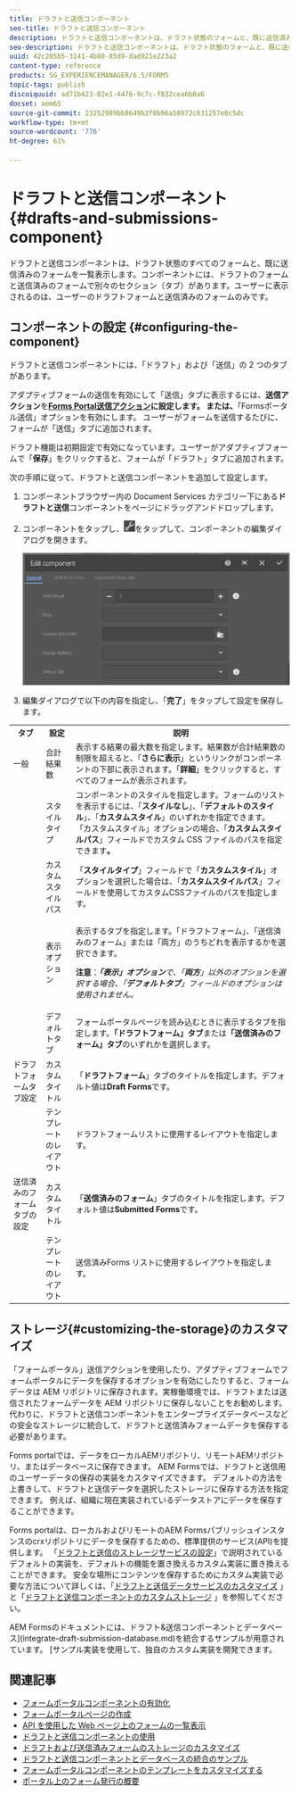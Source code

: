 ```yaml
---
title: ドラフトと送信コンポーネント
seo-title: ドラフトと送信コンポーネント
description: ドラフトと送信コンポーネントは、ドラフト状態のフォームと、既に送信済みのフォームを一覧表示します。コンポーネントの外観およびスタイルをカスタマイズできます。
seo-description: ドラフトと送信コンポーネントは、ドラフト状態のフォームと、既に送信済みのフォームを一覧表示します。コンポーネントの外観およびスタイルをカスタマイズできます。
uuid: 42c205b5-3141-4b80-85d9-dad921e223a2
content-type: reference
products: SG_EXPERIENCEMANAGER/6.5/FORMS
topic-tags: publish
discoiquuid: ad71b423-02e1-4476-9c7c-f832cea6b0a6
docset: aem65
source-git-commit: 23252989bb8649b2f0b96a58972c831257e0c5dc
workflow-type: tm+mt
source-wordcount: '776'
ht-degree: 61%

---
```



# ドラフトと送信コンポーネント{#drafts-and-submissions-component}

ドラフトと送信コンポーネントは、ドラフト状態のすべてのフォームと、既に送信済みのフォームを一覧表示します。コンポーネントには、ドラフトのフォームと送信済みのフォームで別々のセクション（タブ）があります。ユーザーに表示されるのは、ユーザーのドラフトフォームと送信済みのフォームのみです。

## コンポーネントの設定  {#configuring-the-component}

ドラフトと送信コンポーネントには、「ドラフト」および「送信」の 2 つのタブがあります。

アダプティブフォームの送信を有効にして「送信」タブに表示するには、**送信アクション**&#x200B;を&#x200B;**[Forms Portal送信アクション](../../forms/using/configuring-submit-actions.md)に設定します。 または、**「Formsポータル送信」オプションを有効にします。 ユーザーがフォームを送信するたびに、フォームが「送信」タブに追加されます。

ドラフト機能は初期設定で有効になっています。ユーザーがアダプティブフォームで「**保存**」をクリックすると、フォームが「ドラフト」タブに追加されます。

次の手順に従って、ドラフトと送信コンポーネントを追加して設定します。

1. コンポーネントブラウザー内の Document Services カテゴリー下にある&#x200B;**ドラフトと送信**&#x200B;コンポーネントをページにドラッグアンドドロップします。
1. コンポーネントをタップし、![settings_icon](assets/settings_icon.png)をタップして、コンポーネントの編集ダイアログを開きます。

   ![ドラフトと送信コンポーネント](assets/drafts-submissions-edit.png)

1. 編集ダイアログで以下の内容を指定し、「**完了**」をタップして設定を保存します。

<table>
 <tbody>
  <tr>
   <th>タブ</th>
   <th>設定</th>
   <th>説明</th>
  </tr>
  <tr>
   <td>一般</td>
   <td>合計結果数</td>
   <td>表示する結果の最大数を指定します。結果数が合計結果数の制限を超えると、「<strong>さらに表示</strong>」というリンクがコンポーネントの下部に表示されます。「<strong>詳細</strong>」をクリックすると、すべてのフォームが表示されます。 </td>
  </tr>
  <tr>
   <td> </td>
   <td>スタイルタイプ</td>
   <td>コンポーネントのスタイルを指定します。フォームのリストを表示するには、「<strong>スタイルなし</strong>」、「<strong>デフォルトのスタイル</strong>」、「<strong>カスタムスタイル</strong>」のいずれかを指定できます。 「カスタムスタイル」オプションの場合、「<strong>カスタムスタイルパス</strong>」フィールドでカスタム CSS ファイルのパスを指定できます<strong>。</strong></td>
  </tr>
  <tr>
   <td> </td>
   <td>カスタムスタイルパス</td>
   <td>「<strong>スタイルタイプ</strong>」フィールドで「<strong>カスタムスタイル</strong>」オプションを選択した場合は、「<strong>カスタムスタイルパス</strong>」フィールドを使用してカスタムCSSファイルのパスを指定します。 </td>
  </tr>
  <tr>
   <td> </td>
   <td>表示オプション</td>
   <td><p>表示するタブを指定します。「ドラフトフォーム」、「送信済みのフォーム」または「両方」のうちどれを表示するかを選択できます。 </p> <p><strong>注意</strong>：<em><strong>「表示」オプション</strong>で、「<strong>両方</strong>」以外のオプションを選択する場合、「<strong>デフォルトタブ</strong>」フィールドのオプションは使用されません。</em></p> </td>
  </tr>
  <tr>
   <td> </td>
   <td>デフォルトタブ</td>
   <td>フォームポータルページを読み込むときに表示するタブを指定します。<strong>「ドラフトフォーム」タブ</strong>または<strong>「送信済みのフォーム」タブ</strong>のいずれかを選択します。</td>
  </tr>
  <tr>
   <td>ドラフトフォームタブ設定</td>
   <td>カスタムタイトル</td>
   <td>「<strong>ドラフトフォーム</strong>」タブのタイトルを指定します。デフォルト値は<strong>Draft Forms</strong>です。</td>
  </tr>
  <tr>
   <td> </td>
   <td>テンプレートのレイアウト</td>
   <td>ドラフトフォームリストに使用するレイアウトを指定します。</td>
  </tr>
  <tr>
   <td>送信済みのフォームタブの設定</td>
   <td>カスタムタイトル </td>
   <td>「<strong>送信済みのフォーム</strong>」タブのタイトルを指定します。デフォルト値は<strong>Submitted Forms</strong>です。</td>
  </tr>
  <tr>
   <td> </td>
   <td>テンプレートのレイアウト</td>
   <td>送信済みForms<strong> </strong>リストに使用するレイアウトを指定します。 </td>
  </tr>
 </tbody>
</table>

## ストレージ{#customizing-the-storage}のカスタマイズ

「フォームポータル」送信アクションを使用したり、アダプティブフォームでフォームポータルにデータを保存するオプションを有効にしたりすると、フォームデータは AEM リポジトリに保存されます。実稼働環境では、ドラフトまたは送信されたフォームデータを AEM リポジトリに保存しないことをお勧めします。代わりに、ドラフトと送信コンポーネントをエンタープライズデータベースなどの安全なストレージに統合して、ドラフトと送信済みフォームデータを保存する必要があります。

Forms portalでは、データをローカルAEMリポジトリ、リモートAEMリポジトリ、またはデータベースに保存できます。 AEM Formsでは、ドラフトと送信用のユーザーデータの保存の実装をカスタマイズできます。 デフォルトの方法を上書きして、ドラフトと送信データを選択したストレージに保存する方法を指定できます。 例えば、組織に現在実装されているデータストアにデータを保存することができます。

Forms portalは、ローカルおよびリモートのAEM Formsパブリッシュインスタンスのcrxリポジトリにデータを保存するための、標準提供のサービス(API)を提供します。 「[ドラフトと送信のストレージサービスの設定](/help/forms/using/configuring-draft-submission-storage.md)」で説明されているデフォルトの実装を、デフォルトの機能を置き換えるカスタム実装に置き換えることができます。 安全な場所にコンテンツを保存するためにカスタム実装で必要な方法について詳しくは、「[ドラフトと送信データサービスのカスタマイズ](/help/forms/using/custom-draft-submission-data-services.md) 」と「[ドラフトと送信コンポーネントのカスタムストレージ](/help/forms/using/adding-custom-storage-provider-forms.md) 」を参照してください。

AEM Formsのドキュメントには、ドラフト&amp;送信コンポーネントとデータベース](integrate-draft-submission-database.md)を統合するサンプルが用意されています。 [サンプル実装を使用して、独自のカスタム実装を開発できます。

## 関連記事

* [フォームポータルコンポーネントの有効化](/help/forms/using/enabling-forms-portal-components.md)
* [フォームポータルページの作成](/help/forms/using/creating-form-portal-page.md)
* [API を使用した Web ページ上のフォームの一覧表示](/help/forms/using/listing-forms-webpage-using-apis.md)
* [ドラフトと送信コンポーネントの使用](/help/forms/using/draft-submission-component.md)
* [ドラフトおよび送信済みフォームのストレージのカスタマイズ](/help/forms/using/draft-submission-component.md)
* [ドラフトと送信コンポーネントとデータベースの統合のサンプル](/help/forms/using/integrate-draft-submission-database.md)
* [フォームポータルコンポーネントのテンプレートをカスタマイズする](/help/forms/using/customizing-templates-forms-portal-components.md)
* [ポータル上のフォーム発行の概要](/help/forms/using/introduction-publishing-forms.md)

